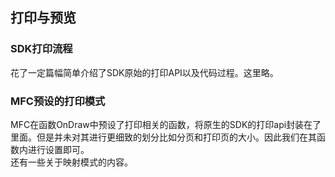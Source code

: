 ## 打印与预览
### SDK打印流程
花了一定篇幅简单介绍了SDK原始的打印API以及代码过程。这里略。   
### MFC预设的打印模式
MFC在函数OnDraw中预设了打印相关的函数，将原生的SDK的打印api封装在了里面。但是并未对其进行更细致的划分比如分页和打印页的大小。因此我们在其函数内进行设置即可。   
还有一些关于映射模式的内容。   